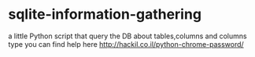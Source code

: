 # sqlite-information-gathering
a little Python script that query the DB about tables,columns and columns type
you can find help here  http://hackil.co.il/python-chrome-password/
